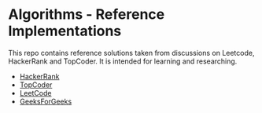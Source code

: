 # Algorithms - Reference Implementations

This repo contains reference solutions taken from discussions on Leetcode, HackerRank and TopCoder.
It is intended for learning and researching.

* [HackerRank](https://www.hackerrank.com/)
* [TopCoder](https://www.topcoder.com/)
* [LeetCode](https://leetcode.com/)
* [GeeksForGeeks](https://geeksforgeeks.org/)
